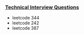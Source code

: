 ### [Technical Interview Questions](https://www.youtube.com/playlist?list=PLi9RQVmJD2fZGdIX-y3-X37YUAWxh6GqH)
- leetcode 344
- leetcode 242
- leetcode 387
